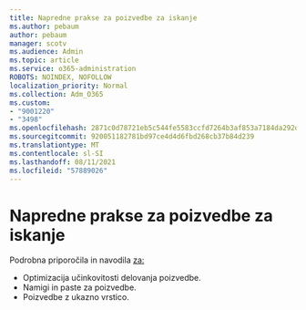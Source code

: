 ```yaml
---
title: Napredne prakse za poizvedbe za iskanje
ms.author: pebaum
author: pebaum
manager: scotv
ms.audience: Admin
ms.topic: article
ms.service: o365-administration
ROBOTS: NOINDEX, NOFOLLOW
localization_priority: Normal
ms.collection: Adm_O365
ms.custom:
- "9001220"
- "3498"
ms.openlocfilehash: 2871c0d78721eb5c544fe5583ccfd7264b3af853a7184da292dff47289700d8e
ms.sourcegitcommit: 920051182781bd97ce4d4d6fbd268cb37b84d239
ms.translationtype: MT
ms.contentlocale: sl-SI
ms.lasthandoff: 08/11/2021
ms.locfileid: "57889026"
---
```

# <a name="advanced-hunting-query-best-practices"></a>Napredne prakse za poizvedbe za iskanje

Podrobna priporočila in navodila [za:](https://docs.microsoft.com/windows/security/threat-protection/microsoft-defender-atp/advanced-hunting-best-practices#optimize-query-performance)
- Optimizacija učinkovitosti delovanja poizvedbe.
- Namigi in paste za poizvedbe.
- Poizvedbe z ukazno vrstico.



